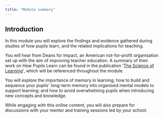 ```yaml
---
title: "Module summary"
---
```


## Introduction

In this module you will explore the findings and evidence gathered during studies of how pupils learn, and the related implications for teaching.

You will hear from Deans for Impact, an American not-for-profit organisation set up with the aim of improving teacher education. A summary of their work on How Pupils Learn can be found in the publication '[The Science of Learning](https://deansforimpact.org/resources/the-science-of-learning/)', which will be referenced throughout the module.

You will explore the importance of memory in learning; how to build and sequence your pupils' long-term memory into organised mental models to support learning; and how to avoid overwhelming pupils when introducing new concepts and knowledge.

While engaging with this online content, you will also prepare for discussions with your mentor and training sessions led by your school.
